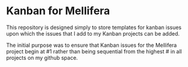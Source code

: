 # Kanban for Mellifera

This repository is designed simply to store templates for kanban issues upon which the issues that I add to my Kanban projects can be added.

The initial purpose was to ensure that Kanban issues for the Mellifera project begin at #1 rather than being sequential from the highest # in all projects on my github space.
